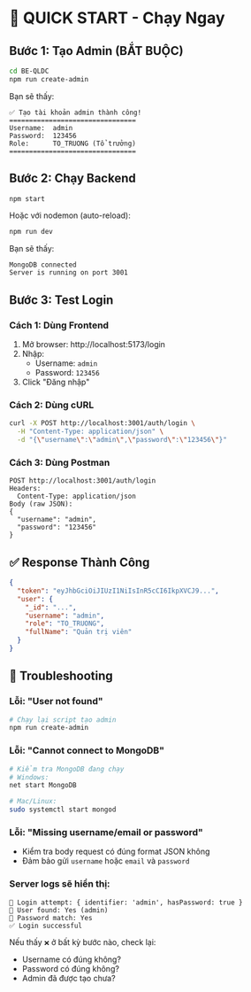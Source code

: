 # 🚀 QUICK START - Chạy Ngay

## Bước 1: Tạo Admin (BẮT BUỘC)

```bash
cd BE-QLDC
npm run create-admin
```

Bạn sẽ thấy:

```
✅ Tạo tài khoản admin thành công!
================================
Username:  admin
Password:  123456
Role:      TO_TRUONG (Tổ trưởng)
================================
```

## Bước 2: Chạy Backend

```bash
npm start
```

Hoặc với nodemon (auto-reload):

```bash
npm run dev
```

Bạn sẽ thấy:

```
MongoDB connected
Server is running on port 3001
```

## Bước 3: Test Login

### Cách 1: Dùng Frontend

1. Mở browser: http://localhost:5173/login
2. Nhập:
   - Username: `admin`
   - Password: `123456`
3. Click "Đăng nhập"

### Cách 2: Dùng cURL

```bash
curl -X POST http://localhost:3001/auth/login \
  -H "Content-Type: application/json" \
  -d "{\"username\":\"admin\",\"password\":\"123456\"}"
```

### Cách 3: Dùng Postman

```
POST http://localhost:3001/auth/login
Headers:
  Content-Type: application/json
Body (raw JSON):
{
  "username": "admin",
  "password": "123456"
}
```

## ✅ Response Thành Công

```json
{
  "token": "eyJhbGciOiJIUzI1NiIsInR5cCI6IkpXVCJ9...",
  "user": {
    "_id": "...",
    "username": "admin",
    "role": "TO_TRUONG",
    "fullName": "Quản trị viên"
  }
}
```

## 🐛 Troubleshooting

### Lỗi: "User not found"

```bash
# Chạy lại script tạo admin
npm run create-admin
```

### Lỗi: "Cannot connect to MongoDB"

```bash
# Kiểm tra MongoDB đang chạy
# Windows:
net start MongoDB

# Mac/Linux:
sudo systemctl start mongod
```

### Lỗi: "Missing username/email or password"

- Kiểm tra body request có đúng format JSON không
- Đảm bảo gửi `username` hoặc `email` và `password`

### Server logs sẽ hiển thị:

```
🔐 Login attempt: { identifier: 'admin', hasPassword: true }
👤 User found: Yes (admin)
🔑 Password match: Yes
✅ Login successful
```

Nếu thấy `❌` ở bất kỳ bước nào, check lại:

- Username có đúng không?
- Password có đúng không?
- Admin đã được tạo chưa?
